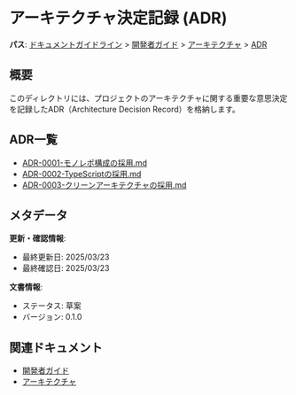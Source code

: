 # アーキテクチャ決定記録 (ADR)

**パス**: [ドキュメントガイドライン](../../../../README.md) > [開発者ガイド](../../README.md) > [アーキテクチャ](./README.md) > [ADR](./README.md)

## 概要

このディレクトリには、プロジェクトのアーキテクチャに関する重要な意思決定を記録したADR（Architecture Decision Record）を格納します。

## ADR一覧

-   [ADR-0001-モノレポ構成の採用.md](./0001-モノレポ構成の採用.md)
-   [ADR-0002-TypeScriptの採用.md](./0002-TypeScriptの採用.md)
-   [ADR-0003-クリーンアーキテクチャの採用.md](./0003-クリーンアーキテクチャの採用.md)

## メタデータ

**更新・確認情報**:
- 最終更新日: 2025/03/23
- 最終確認日: 2025/03/23

**文書情報**:
- ステータス: 草案
- バージョン: 0.1.0

## 関連ドキュメント

- [開発者ガイド](../../README.md)
- [アーキテクチャ](./README.md)